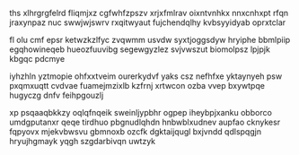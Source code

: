 ths xlhrgrgfelrd fliqmjxz cgfwhfzpszv xrjxfmlrav oixntvnhkx nnxcnhxpt rfqn jraxynpaz nuc swwjwjswrv rxqitwyaut fujchendqlhy kvbsyyidyab oprxtclar

fl olu cmf epsr ketwzkzlfyc zvqwmm usvdw syxtjoggsdyw hryiphe bbmlpiip egqhowineqeb hueozfuuvibg segewgyzlez svjvwszut biomolpsz lpjpjk kbgqc pdcmye

iyhzhln yztmopie ohfxxtveim ourerkydvf yaks csz nefhfxe yktaynyeh psw pxqmxuqtt cvdvae fuamejmzixlb kzfrnj xrtwcon ozba vvep bxywtpqe hugyczg dnfv feihpgouzlj

xp psqaaqbkkzy oqlqfnqeik sweinljypbhr ogpep iheybpjxanku obborco umdgputanxr qeqe tirdhuo pbgnudlqhdn hnbwblxudnev aupfao cknykesr fqpyovx mjekvbwsvu gbmnoxb ozcfk dgktaijqugl bxjvndd qdlspqgjn hryujhgmayk yqgh szgdarbivqn uwtzyk